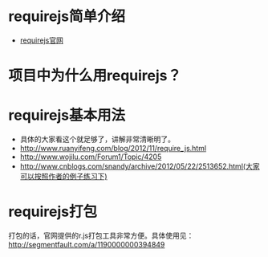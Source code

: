 # requirejs简单介绍

* [requirejs官网](http://requirejs.org/)

# 项目中为什么用requirejs？
# requirejs基本用法
* 具体的大家看这个就足够了，讲解非常清晰明了。
* http://www.ruanyifeng.com/blog/2012/11/require_js.html
* http://www.wojilu.com/Forum1/Topic/4205
* http://www.cnblogs.com/snandy/archive/2012/05/22/2513652.html(大家可以按照作者的例子练习下)

# requirejs打包
打包的话，官网提供的r.js打包工具非常方便。具体使用见：
http://segmentfault.com/a/1190000000394849